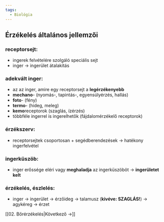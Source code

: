 ```yaml
---
tags:
  - Biológia
---
```


## Érzékelés általános jellemzői
### receptorsejt:
- ingerek felvételére szolgáló speciális sejt
 - inger $\to$ ingerület átalakítás
### adekvált inger:
- az az inger, amire egy receptorsejt a **legérzékenyebb**
- **mechano**- (nyomás-, tapintás-, egyensúlyérzés, hallás)
- **foto**- (fény)
- **termo**- (hideg, meleg)
- **kemo**receptorok (szaglás, ízérzés)
- többféle ingerrel is ingerelhetők (fájdalomérzékelő receptorok)
### érzékszerv:
- receptorsejtek csoportosan + segédberendezések $\to$ hatékony ingerfelvétel
### ingerküszöb:
- inger erőssége eléri vagy **meghaladja** az ingerküszöböt → **ingerületet kelt**
### érzékelés, észlelés:
- inger $\to$ ingerület $\to$ érzőideg $\to$ talamusz (**kivéve: SZAGLÁS!**) $\to$ agykéreg $\to$ érzet

[[02. Bőrérzékelés|Következő →]]